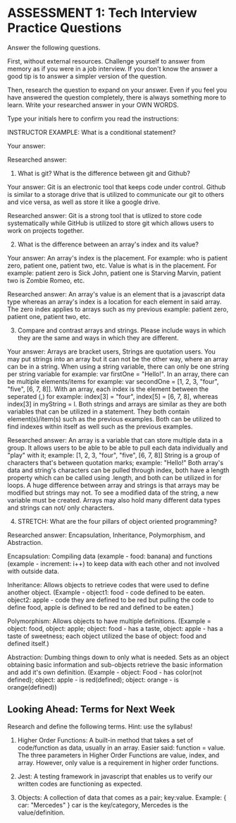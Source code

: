 # ASSESSMENT 1: Tech Interview Practice Questions

Answer the following questions.

First, without external resources. Challenge yourself to answer from memory as if you were in a job interview. If you don't know the answer a good tip is to answer a simpler version of the question.

Then, research the question to expand on your answer. Even if you feel you have answered the question completely, there is always something more to learn. Write your researched answer in your OWN WORDS.

Type your initials here to confirm you read the instructions:

INSTRUCTOR EXAMPLE: What is a conditional statement?

Your answer:

Researched answer:

1. What is git? What is the difference between git and Github?

Your answer: Git is an electronic tool that keeps code under control. Github is similar to a storage drive that is utilized to communicate our git to others and vice versa, as well as store it like a google drive. 

Researched answer: Git is a strong tool that is utlized to store code systematically while GitHub is utilized to store git which allows users to work on projects together.


2. What is the difference between an array's index and its value?

Your answer: An array's index is the placement. For example: who is patient zero, patient one, patient two, etc. Value is what is in the placement. For example: patient zero is Sick John, patient one is Starving Marvin, patient two is Zombie Romeo, etc. 

Researched answer: An array's value is an element that is a javascript data type whereas an array's index is a location for each element in said array. The zero index applies to arrays such as my previous example: patient zero, patient one, patient two, etc. 

3. Compare and contrast arrays and strings. Please include ways in which they are the same and ways in which they are different.

Your answer: Arrays are bracket users, Strings are quotation users. You may put strings into an array but it can not be the other way, where an array can be in a string. When using a string variable, there can only be one string per string variable for example: var firstOne = "Hello!". In an array, there can be multiple elements/items for example: var secondOne = [1, 2, 3, "four", "five", [6, 7, 8]]. With an array, each index is the element between the seperated (,) for example: index[3] = "four", index[5] = [6, 7, 8], whereas index[3] in myString = l. Both strings and arrays are similar as they are both variables that can be utilized in a statement. They both contain element(s)/item(s) such as the previous examples. Both can be utilized to find indexes within itself as well such as the previous examples. 

Researched answer: An array is a variable that can store multiple data in a group. It allows users to be able to be able to pull each data individually and "play" with it; example: [1, 2, 3, "four", "five", [6, 7, 8]] String is a group of characters that's between quotation marks; example: "Hello!" Both array's data and string's characters can be pulled through index, both have a length property which can be called using .length, and both can be utilized in for loops. A huge difference between array and strings is that arrays may be modified but strings may not. To see a modified data of the string, a new variable must be created. Arrays may also hold many different data types and strings can not/ only characters. 

4. STRETCH: What are the four pillars of object oriented programming?

Researched answer: Encapsulation, Inheritance, Polymorphism, and Abstraction.

Encapsulation: Compiling data (example - food: banana) and functions (example - increment: i++) to keep data with each other and not involved with outside data.

Inheritance: Allows objects to retrieve codes that were used to define another object. (Example - object1: food - code defined to be eaten. object2: apple - code they are defined to be red but pulling the code to define food, apple is defined to be red and defined to be eaten.)

Polymorphism: Allows objects to have multiple definitions. (Example = object: food, object: apple; object: food - has a taste, object: apple - has a taste of sweetness; each object utilized the base of object: food and defined itself.)

Abstraction: Dumbing things down to only what is needed. Sets as an object obtaining basic information and sub-objects retrieve the basic information and add it's own definition. (Example - object: Food - has color(not defined); object: apple - is red(defined); object: orange - is orange(defined))

## Looking Ahead: Terms for Next Week

Research and define the following terms. Hint: use the syllabus!

1. Higher Order Functions: A built-in method that takes a set of code/function as data, usually in an array. Easier said: function = value. The three parameters in Higher Order Functions are value, index, and array. However, only value is a requirement in higher order functions. 

2. Jest: A testing framework in javascript that enables us to verify our written codes are functioning as expected.

3. Objects: A collection of data that comes as a pair; key:value. Example: { car: "Mercedes" } car is the key/category, Mercedes is the value/definition. 

